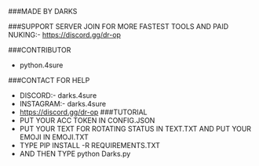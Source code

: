 ###MADE BY DARKS

###SUPPORT SERVER
JOIN FOR MORE FASTEST TOOLS AND PAID NUKING:- https://discord.gg/dr-op

###CONTRIBUTOR
- python.4sure

###CONTACT FOR HELP
- DISCORD:- darks.4sure
- INSTAGRAM:- darks.4sure
- https://discord.gg/dr-op
###TUTORIAL
- PUT YOUR ACC TOKEN IN CONFIG.JSON
- PUT YOUR TEXT FOR ROTATING STATUS IN TEXT.TXT AND PUT YOUR EMOJI IN EMOJI.TXT
- TYPE PIP INSTALL -R REQUIREMENTS.TXT
- AND THEN TYPE python Darks.py

